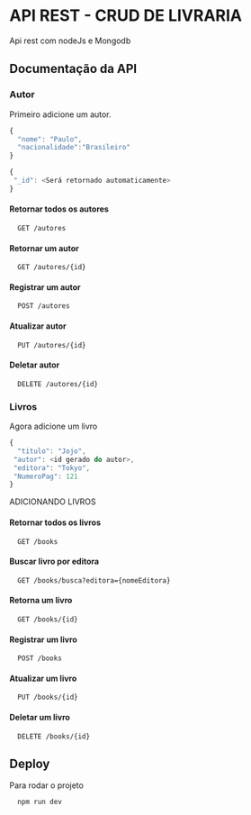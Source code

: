
# API REST - CRUD DE LIVRARIA


Api rest com nodeJs e Mongodb 



## Documentação da API

###  Autor
Primeiro adicione um autor.
```javascript
{
  "nome": "Paulo",
  "nacionalidade":"Brasileiro"
}

```

```javascript
{
 "_id": <Será retornado automaticamente>
}

```
#### Retornar todos os autores

```http
  GET /autores
```

#### Retornar um autor

```http
  GET /autores/{id}
```

#### Registrar um autor

```http
  POST /autores
```
#### Atualizar autor

```http
  PUT /autores/{id}
```

#### Deletar autor 

```http
  DELETE /autores/{id}
```
###  Livros
Agora adicione um livro
```javascript
{
  "titulo": "Jojo",
 "autor": <id gerado do autor>,
 "editora": "Tokyo",
 "NumeroPag": 121
}
```

ADICIONANDO LIVROS

#### Retornar todos os livros

```http
  GET /books
```

#### Buscar livro por editora

```http
  GET /books/busca?editora={nomeEditora}
```


#### Retorna um livro

```http
  GET /books/{id}
```

#### Registrar um livro

```http
  POST /books
```

#### Atualizar um livro

```http
  PUT /books/{id}
```
#### Deletar um livro

```http
  DELETE /books/{id}
```


## Deploy

Para rodar o projeto

```bash
  npm run dev
```

